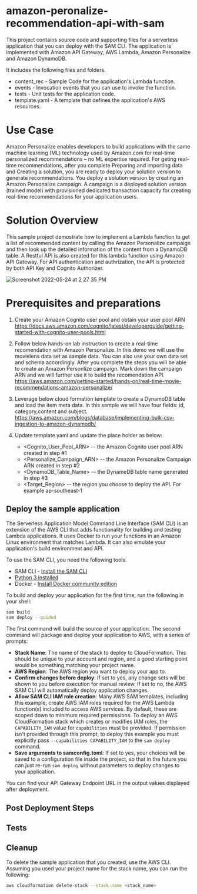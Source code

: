 # amazon-peronalize-recommendation-api-with-sam

This project contains source code and supporting files for a serverless application that you can deploy with the SAM CLI. The application is implemented with Amazon API Gateway, AWS Lambda, Amazon Personalize and Amazon DynamoDB.

It includes the following files and folders.

- content_rec - Sample Code for the application's Lambda function.
- events - Invocation events that you can use to invoke the function.
- tests - Unit tests for the application code. 
- template.yaml - A template that defines the application's AWS resources.

# Use Case

Amazon Personalize enables developers to build applications with the same machine learning (ML) technology used by Amazon.com for real-time personalized recommendations – no ML expertise required. For geting real-time recommendations, after you complete Preparing and importing data and Creating a solution, you are ready to deploy your solution version to generate recommendations. You deploy a solution version by creating an Amazon Personalize campaign. A campaign is a deployed solution version (trained model) with provisioned dedicated transaction capacity for creating real-time recommendations for your application users. 

# Solution Overview
This sample project demostrate how to implement a Lambda function to get a list of recommended content by calling the Amazon Personalize campaign and then look up the detailed information of the content from a DynamoDB table. A Restful API is also created for this lambda function using Amazon API Gateway. For API authentication and authrization, the API is protected by both API Key and Cognito Authorizer.

![Screenshot 2022-05-24 at 2 27 35 PM](https://user-images.githubusercontent.com/73056587/169967032-1532e9bb-ed4a-4c80-abcd-a02611f12930.png)


# Prerequisites and preparations
1. Create your Amazon Cognito user pool and obtain your user pool ARN
https://docs.aws.amazon.com/cognito/latest/developerguide/getting-started-with-cognito-user-pools.html

2. Follow below hands-on lab instruction to create a real-time recomendation with Amazon Personalize. In this demo we will use the movielens data set as sample data. You can also use your own data set and schema accordingly. After you complete the steps you will be able to create an Amazon Personlize campaign. Mark down the campaign ARN and we will further use it to build the recomendation API.
https://aws.amazon.com/getting-started/hands-on/real-time-movie-recommendations-amazon-personalize/

3. Leverage below cloud formation template to create a DynamoDB table and load the item meta data. In this sample we will have four fields: id, category,content and subject.
https://aws.amazon.com/blogs/database/implementing-bulk-csv-ingestion-to-amazon-dynamodb/

4. Update template.yaml and update the place holder as below:
    * <Cognito_User_Pool_ARN> -- the Amazon Cognito user pool ARN created in step #1
    * <Personalize_Campaign_ARN> -- the Amazon Personalize Campaign ARN created in step #2
    * <DynamoDB_Table_Name> -- the DynameDB table name generated in step #3
    * <Target_Region> -- the region you choose to deploy the API. For example ap-southeast-1


## Deploy the sample application

The Serverless Application Model Command Line Interface (SAM CLI) is an extension of the AWS CLI that adds functionality for building and testing Lambda applications. It uses Docker to run your functions in an Amazon Linux environment that matches Lambda. It can also emulate your application's build environment and API.

To use the SAM CLI, you need the following tools.

* SAM CLI - [Install the SAM CLI](https://docs.aws.amazon.com/serverless-application-model/latest/developerguide/serverless-sam-cli-install.html)
* [Python 3 installed](https://www.python.org/downloads/)
* Docker - [Install Docker community edition](https://hub.docker.com/search/?type=edition&offering=community)

To build and deploy your application for the first time, run the following in your shell:

```bash
sam build
sam deploy --guided
```

The first command will build the source of your application. The second command will package and deploy your application to AWS, with a series of prompts:

* **Stack Name**: The name of the stack to deploy to CloudFormation. This should be unique to your account and region, and a good starting point would be something matching your project name.
* **AWS Region**: The AWS region you want to deploy your app to.
* **Confirm changes before deploy**: If set to yes, any change sets will be shown to you before execution for manual review. If set to no, the AWS SAM CLI will automatically deploy application changes.
* **Allow SAM CLI IAM role creation**: Many AWS SAM templates, including this example, create AWS IAM roles required for the AWS Lambda function(s) included to access AWS services. By default, these are scoped down to minimum required permissions. To deploy an AWS CloudFormation stack which creates or modifies IAM roles, the `CAPABILITY_IAM` value for `capabilities` must be provided. If permission isn't provided through this prompt, to deploy this example you must explicitly pass `--capabilities CAPABILITY_IAM` to the `sam deploy` command.
* **Save arguments to samconfig.toml**: If set to yes, your choices will be saved to a configuration file inside the project, so that in the future you can just re-run `sam deploy` without parameters to deploy changes to your application.


You can find your API Gateway Endpoint URL in the output values displayed after deployment.

## Post Deployment Steps



## Tests


## Cleanup

To delete the sample application that you created, use the AWS CLI. Assuming you used your project name for the stack name, you can run the following:

```bash
aws cloudformation delete-stack --stack-name <stack_name>
```


